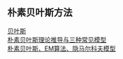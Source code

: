 朴素贝叶斯方法
--
[贝叶斯](https://blog.csdn.net/shinecjj/article/details/82154200)<br>
[朴素贝叶斯理论推导与三种常见模型](http://wepon.me/2015/09/09/naive-bayes/)<br>
[朴素贝叶斯、EM算法、隐马尔科夫模型](https://blog.csdn.net/pongba/article/details/2958094)<br>

